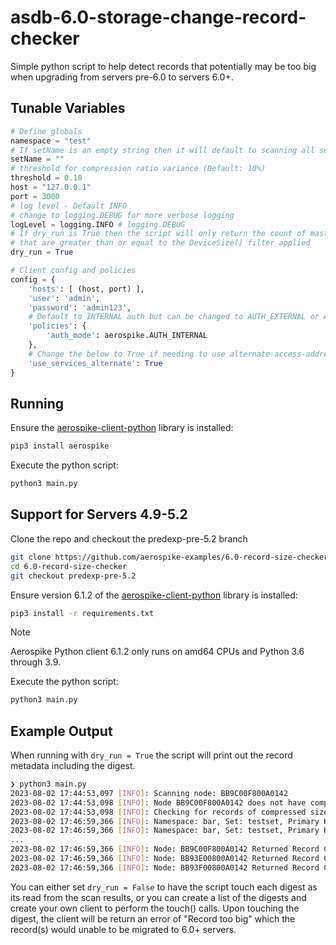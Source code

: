 # asdb-6.0-storage-change-record-checker
Simple python script to help detect records that potentially may be too big when upgrading from servers pre-6.0 to servers 6.0+.

## Tunable Variables
```python
# Define globals
namespace = "test"
# If setName is an empty string then it will default to scanning all sets in the namespace
setName = ""
# threshold for compression ratio variance (Default: 10%)
threshold = 0.10
host = "127.0.0.1"
port = 3000
# log level - Default INFO
# change to logging.DEBUG for more verbose logging
logLevel = logging.INFO # logging.DEBUG
# If dry_run is True then the script will only return the count of master objects on each node
# that are greater than or equal to the DeviceSize() filter applied
dry_run = True

# Client config and policies
config = {
    'hosts': [ (host, port) ],
    'user': 'admin',
    'password': 'admin123',
    # Default to INTERNAL auth but can be changed to AUTH_EXTERNAL or AUTH_EXTERNAL_INSECURE if needed (e.g. LDAP) 
    'policies': {
        'auth_mode': aerospike.AUTH_INTERNAL
    },
    # Change the below to True if needing to use alternate-access-address
    'use_services_alternate': True
}
```

## Running
Ensure the [aerospike-client-python](https://github.com/aerospike/aerospike-client-python) library is installed:
```bash
pip3 install aerospike
```

Execute the python script:
```bash
python3 main.py
```

## Support for Servers 4.9-5.2
Clone the repo and checkout the predexp-pre-5.2 branch
```bash
git clone https://github.com/aerospike-examples/6.0-record-size-checker.git
cd 6.0-record-size-checker
git checkout predexp-pre-5.2
```
Ensure version 6.1.2 of the [aerospike-client-python](https://github.com/aerospike/aerospike-client-python) library is installed:
```bash
pip3 install -r requirements.txt
```

> [!NOTE]
> Aerospike Python client 6.1.2 only runs on amd64 CPUs and Python 3.6 through 3.9.


Execute the python script:
```bash
python3 main.py
```

## Example Output
When running with `dry_run = True` the script will print out the record metadata including the digest. 
```bash
❯ python3 main.py
2023-08-02 17:44:53,097 [INFO]: Scanning node: BB9C00F800A0142
2023-08-02 17:44:53,098 [INFO]: Node BB9C00F800A0142 does not have compression enabled.
2023-08-02 17:44:53,098 [INFO]: Checking for records of compressed size larger than 1048560 bytes
2023-08-02 17:46:59,366 [INFO]: Namespace: bar, Set: testset, Primary Key: None, Digest: fe0f17700e1b7fcc82401b535f7933667634f8bf
2023-08-02 17:46:59,366 [INFO]: Namespace: bar, Set: testset, Primary Key: None, Digest: fe0f14b652ecbaf4afc46de605d7a4a0b6452f3a
...
2023-08-02 17:46:59,366 [INFO]: Node: BB9C00F800A0142 Returned Record Count: 328633
2023-08-02 17:46:59,366 [INFO]: Node: BB93E00800A0142 Returned Record Count: 330107
2023-08-02 17:46:59,366 [INFO]: Node: BB93F00800A0142 Returned Record Count: 329541
```

You can either set `dry_run = False` to have the script touch each digest as its read from the scan results, or you can create a list of the digests and create your own client to perform the touch() calls.
Upon touching the digest, the client will be return an error of "Record too big" which the record(s) would unable to be migrated to 6.0+ servers.
